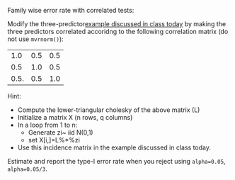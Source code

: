 
Family wise error rate with correlated tests:

Modify the three-predictor[example discussed in class today](https://github.com/gdlc/STAT_COMP/edit/master/LARGE_SCALE_TESTING.md) by making the three predictors correlated accoridng to 
the following correlation matrix (do not use `mvrnorm()`):

| | | |
|----|----|----|
| 1.0  | 0.5 | 0.5 |
| 0.5  | 1.0 | 0.5 |
|0.5.  | 0.5 | 1.0 |


Hint: 

   - Compute the lower-triangular cholesky of the above matrix (L)
   - Initialize a matrix X (n rows, q columns)
   - In a loop from 1 to n:
        - Generate zi~ iid N(0,1)
        - set X[i,]=L%*%zi
   - Use this incidence matrix in the example discussed in class today.

Estimate and report the type-I error rate when you reject using `alpha=0.05`, `alpha=0.05/3`.
